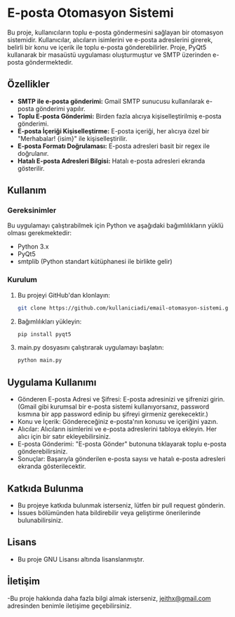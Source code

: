 # E-posta Otomasyon Sistemi

Bu proje, kullanıcıların toplu e-posta göndermesini sağlayan bir otomasyon sistemidir. Kullanıcılar, alıcıların isimlerini ve e-posta adreslerini girerek, belirli bir konu ve içerik ile toplu e-posta gönderebilirler. Proje, PyQt5 kullanarak bir masaüstü uygulaması oluşturmuştur ve SMTP üzerinden e-posta göndermektedir.

## Özellikler

- **SMTP ile e-posta gönderimi:** Gmail SMTP sunucusu kullanılarak e-posta gönderimi yapılır.
- **Toplu E-posta Gönderimi:** Birden fazla alıcıya kişiselleştirilmiş e-posta gönderimi.
- **E-posta İçeriği Kişiselleştirme:** E-posta içeriği, her alıcıya özel bir "Merhabalar! {isim}" ile kişiselleştirilir.
- **E-posta Formatı Doğrulaması:** E-posta adresleri basit bir regex ile doğrulanır.
- **Hatalı E-posta Adresleri Bilgisi:** Hatalı e-posta adresleri ekranda gösterilir.

## Kullanım

### Gereksinimler

Bu uygulamayı çalıştırabilmek için Python ve aşağıdaki bağımlılıkların yüklü olması gerekmektedir:

- Python 3.x
- PyQt5
- smtplib (Python standart kütüphanesi ile birlikte gelir)

### Kurulum

1. Bu projeyi GitHub'dan klonlayın:

   ```bash
   git clone https://github.com/kullaniciadi/email-otomasyon-sistemi.git
2. Bağımlılıkları yükleyin:
   
   ```bash
   pip install pyqt5

3. main.py dosyasını çalıştırarak uygulamayı başlatın:

   ```bash
   python main.py

## Uygulama Kullanımı

- Gönderen E-posta Adresi ve Şifresi: E-posta adresinizi ve şifrenizi girin. (Gmail gibi kurumsal bir e-posta sistemi kullanıyorsanız, password kısmına bir app password edinip bu şifreyi girmeniz gerekecektir.)
- Konu ve İçerik: Göndereceğiniz e-posta'nın konusu ve içeriğini yazın.
- Alıcılar: Alıcıların isimlerini ve e-posta adreslerini tabloya ekleyin. Her alıcı için bir satır ekleyebilirsiniz.
- E-posta Gönderimi: "E-posta Gönder" butonuna tıklayarak toplu e-posta gönderebilirsiniz.
- Sonuçlar: Başarıyla gönderilen e-posta sayısı ve hatalı e-posta adresleri ekranda gösterilecektir.

## Katkıda Bulunma
- Bu projeye katkıda bulunmak isterseniz, lütfen bir pull request gönderin.
- İssues bölümünden hata bildirebilir veya geliştirme önerilerinde bulunabilirsiniz.

## Lisans
- Bu proje GNU Lisansı altında lisanslanmıştır.

## İletişim
-Bu proje hakkında daha fazla bilgi almak isterseniz, jeithx@gmail.com adresinden benimle iletişime geçebilirsiniz.




